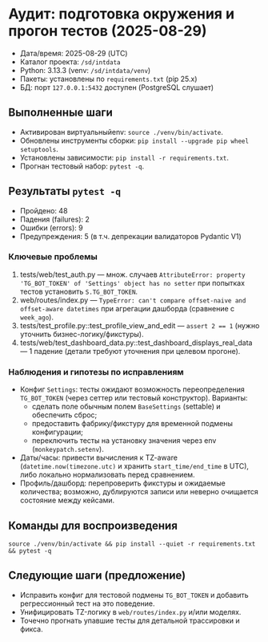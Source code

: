 # Аудит: подготовка окружения и прогон тестов (2025-08-29)

- Дата/время: 2025-08-29 (UTC)
- Каталог проекта: `/sd/intdata`
- Python: 3.13.3 (venv: `/sd/intdata/venv`)
- Пакеты: установлены по `requirements.txt` (pip 25.x)
- БД: порт `127.0.0.1:5432` доступен (PostgreSQL слушает)

## Выполненные шаги
- Активирован виртуальныйenv: `source ./venv/bin/activate`.
- Обновлены инструменты сборки: `pip install --upgrade pip wheel setuptools`.
- Установлены зависимости: `pip install -r requirements.txt`.
- Прогнан тестовый набор: `pytest -q`.

## Результаты `pytest -q`
- Пройдено: 48
- Падения (failures): 2
- Ошибки (errors): 9
- Предупреждения: 5 (в т.ч. депрекации валидаторов Pydantic V1)

### Ключевые проблемы
1) tests/web/test_auth.py — множ. случаев `AttributeError: property 'TG_BOT_TOKEN' of 'Settings' object has no setter` при попытках тестов установить `S.TG_BOT_TOKEN`.
2) web/routes/index.py — `TypeError: can't compare offset-naive and offset-aware datetimes` при агрегации дашборда (сравнение с `week_ago`).
3) tests/test_profile.py::test_profile_view_and_edit — `assert 2 == 1` (нужно уточнить бизнес-логику/фикстуры).
4) tests/web/test_dashboard_data.py::test_dashboard_displays_real_data — 1 падение (детали требуют уточнения при целевом прогоне).

### Наблюдения и гипотезы по исправлениям
- Конфиг `Settings`: тесты ожидают возможность переопределения `TG_BOT_TOKEN` (через сеттер или тестовый конструктор). Варианты:
  - сделать поле обычным полем `BaseSettings` (settable) и обеспечить сброс;
  - предоставить фабрику/фикстуру для временной подмены конфигурации;
  - переключить тесты на установку значения через env (`monkeypatch.setenv`).
- Даты/часы: привести вычисления к TZ-aware (`datetime.now(timezone.utc)` и хранить `start_time/end_time` в UTC), либо локально нормализовать перед сравнением.
- Профиль/дашборд: перепроверить фикстуры и ожидаемые количества; возможно, дублируются записи или неверно очищается состояние между кейсами.

## Команды для воспроизведения
```
source ./venv/bin/activate && pip install --quiet -r requirements.txt && pytest -q
```

## Следующие шаги (предложение)
- Исправить конфиг для тестовой подмены `TG_BOT_TOKEN` и добавить регрессионный тест на это поведение.
- Унифицировать TZ-логику в `web/routes/index.py` и/или моделях.
- Точечно прогнать упавшие тесты для детальной трассировки и фикса.
